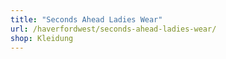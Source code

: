```yaml
---
title: "Seconds Ahead Ladies Wear"
url: /haverfordwest/seconds-ahead-ladies-wear/
shop: Kleidung
---
```

